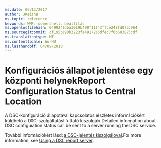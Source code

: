 ```yaml
---
ms.date: 06/12/2017
author: JKeithB
ms.topic: reference
keywords: WMF, powershell, beállítás
ms.openlocfilehash: 0499246dba3019b490f11043ffce248fd075c964
ms.sourcegitcommit: cf195b090b3223fa4917206dfec7f0b603873cdf
ms.translationtype: MT
ms.contentlocale: hu-HU
ms.lasthandoff: 04/09/2018
---
```

# <a name="report-configuration-status-to-central-location"></a><span data-ttu-id="b8ce9-102">Konfigurációs állapot jelentése egy központi helynek</span><span class="sxs-lookup"><span data-stu-id="b8ce9-102">Report Configuration Status to Central Location</span></span>

<span data-ttu-id="b8ce9-103">A DSC-konfiguráció állapotával kapcsolatos részletes információkért küldhető a DSC-szolgáltatást futtató kiszolgáló.</span><span class="sxs-lookup"><span data-stu-id="b8ce9-103">Detailed information about DSC configuration status can be sent to a server running the DSC service.</span></span>

<span data-ttu-id="b8ce9-104">További információkért lásd: [a DSC-jelentés kiszolgálóval](https://msdn.microsoft.com/powershell/dsc/reportserver).</span><span class="sxs-lookup"><span data-stu-id="b8ce9-104">For more information, see [Using a DSC report server](https://msdn.microsoft.com/powershell/dsc/reportserver).</span></span>